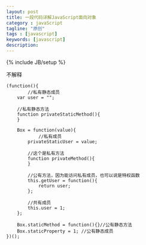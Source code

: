 ```yaml
---
layout: post
title: 一段代码详解JavaScript面向对象
category : javaScript
tagline: "原创"
tags : [javascript]
keywords: [javascript]
description: 
---
```

{% include JB/setup %}

不解释

	(function(){
			//私有静态成员
		var user = "";
			 
		//私有静态方法
		function privateStaticMethod(){
		}
			 
		Box = function(value){
				//私有成员
			privateStaticUser = value;               
			 
			//这个是私有方法
			function privateMethod(){
			}
			 
			//公有方法，因为能访问私有成员，也可以说是特权函数
			this.getUser = function(){
				return user;
			};
			 
			//共有成员
			this.user = 1;
		};
		 
		Box.staticMethod = function(){}//公有静态方法
		Box.staticProperty = 1; //公有静态成员
	})();
